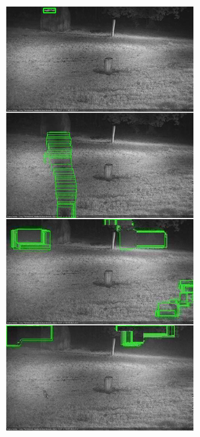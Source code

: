![20201007-210811-211815](in2/20201007/20201007-210811-211815_0_.jpg)
![20201007-212832-213837](in2/20201007/20201007-212832-213837_0_.jpg)
![20201007-214852-215855](in2/20201007/20201007-214852-215855_0_.jpg)
![20201007-215902-220906](in2/20201007/20201007-215902-220906_0_.jpg)
